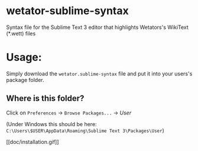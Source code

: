 # wetator-sublime-syntax
Syntax file for the Sublime Text 3 editor that highlights Wetators's WikiText (\*.wett) files


# Usage:
Simply download the `wetator.sublime-syntax` file and put it into your users's package folder.

## Where is this folder? 
Click on `Preferences` -> `Browse Packages...` -> *User*

(Under Windows this should be here: `C:\Users\$USER\AppData\Roaming\Sublime Text 3\Packages\User`) 

[[doc/installation.gif]]